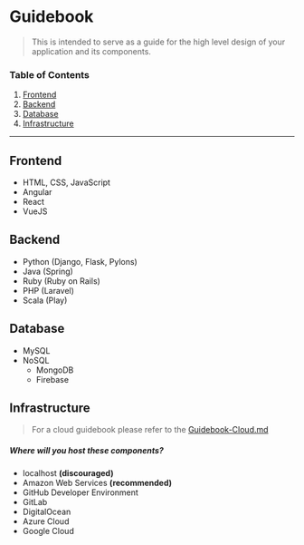# Guidebook

> This is intended to serve as a guide for the high level design of your application and its components.

### Table of Contents  
1. [Frontend](#frontend)
2. [Backend](#backend)
3. [Database](#database)  
4. [Infrastructure](#infrastructure)

---  

## Frontend
- HTML, CSS, JavaScript
- Angular
- React
- VueJS

## Backend
- Python (Django, Flask, Pylons)
- Java (Spring)
- Ruby (Ruby on Rails)
- PHP (Laravel)
- Scala (Play)


## Database
- MySQL
- NoSQL
    - MongoDB
    - Firebase

## Infrastructure

> For a cloud guidebook please refer to the [Guidebook-Cloud.md](Guidebook-Cloud.md)

##### Where will you host these components?
- localhost **(discouraged)**
- Amazon Web Services **(recommended)**
- GitHub Developer Environment
- GitLab
- DigitalOcean
- Azure Cloud
- Google Cloud
